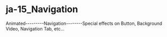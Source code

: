 # ja-15_Navigation
Animated---------Navigation--------Special effects on Button, Background Video, Navigation Tab, etc...
